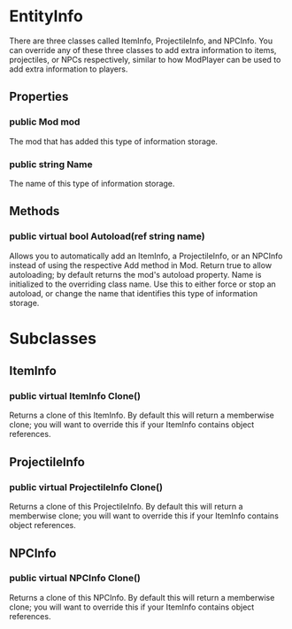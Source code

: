 # EntityInfo

There are three classes called ItemInfo, ProjectileInfo, and NPCInfo. You can override any of these three classes to add extra information to items, projectiles, or NPCs respectively, similar to how ModPlayer can be used to add extra information to players.

## Properties

### public Mod mod

The mod that has added this type of information storage.

### public string Name

The name of this type of information storage.

## Methods

### public virtual bool Autoload(ref string name)

Allows you to automatically add an ItemInfo, a ProjectileInfo, or an NPCInfo instead of using the respective Add method in Mod. Return true to allow autoloading; by default returns the mod's autoload property. Name is initialized to the overriding class name. Use this to either force or stop an autoload, or change the name that identifies this type of information storage.

# Subclasses

## ItemInfo

### public virtual ItemInfo Clone()

Returns a clone of this ItemInfo. By default this will return a memberwise clone; you will want to override this if your ItemInfo contains object references.

## ProjectileInfo

### public virtual ProjectileInfo Clone()

Returns a clone of this ProjectileInfo. By default this will return a memberwise clone; you will want to override this if your ItemInfo contains object references.

## NPCInfo

### public virtual NPCInfo Clone()

Returns a clone of this NPCInfo. By default this will return a memberwise clone; you will want to override this if your ItemInfo contains object references.